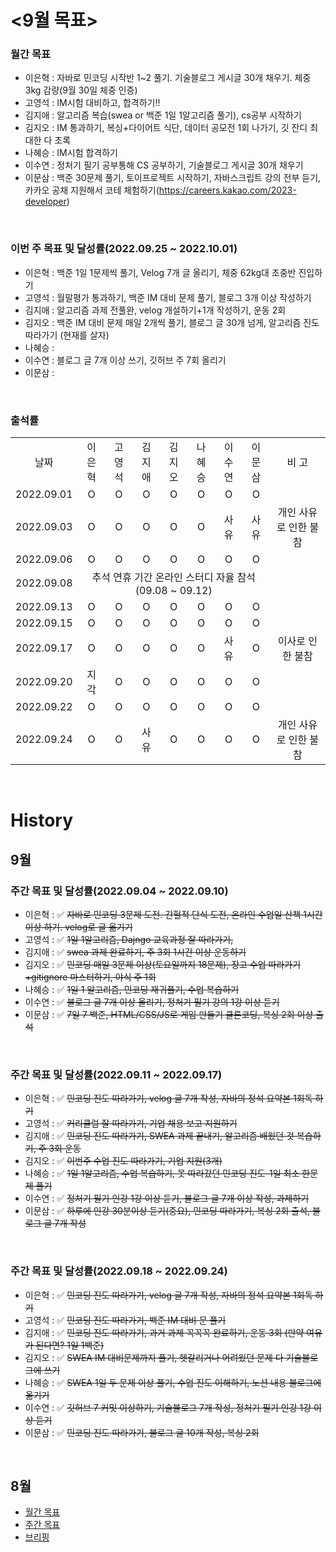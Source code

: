 # <9월 목표>

### 월간 목표

- 이은혁 : 자바로 민코딩 시작반 1~2 풀기. 기술블로그 게시글 30개 채우기. 체중 3kg 감량(9월 30일 체중 인증)
- 고영석 : IM시험 대비하고, 합격하기!!
- 김지애 : 알고리즘 복습(swea or 백준 1일 1알고리즘 풀기), cs공부 시작하기
- 김지오 : IM 통과하기, 복싱+다이어트 식단, 데이터 공모전 1회 나가기, 깃 잔디 최대한 다 초록
- 나혜승 : IM시험 합격하기
- 이수연 : 정처기 필기 공부통해 CS 공부하기, 기술블로그 게시글 30개 채우기
- 이문삼 : 백준 30문제 풀기, 토이프로젝트 시작하기, 자바스크립트 강의 전부 듣기,  카카오 공채 지원해서 코테 체험하기(https://careers.kakao.com/2023-developer)

</br>

### 이번 주 목표 및 달성률(2022.09.25 ~ 2022.10.01)

- 이은혁 : 백준 1일 1문제씩 풀기, Velog 7개 글 올리기, 체중 62kg대 초중반 진입하기
- 고영석 : 월말평가 통과하기, 백준 IM 대비 문제 풀기, 블로그 3개 이상 작성하기
- 김지애 : 알고리즘 과제 전풀완, velog 개설하기+1개 작성하기, 운동 2회
- 김지오 : 백준 IM 대비 문제 매일 2개씩 풀기, 블로그 글 30개 넘게, 알고리즘 진도 따라가기 (현재를 살자)
- 나혜승 : 
- 이수연 : 블로그 글 7개 이상 쓰기, 깃허브 주 7회 올리기
- 이문삼 : 

</br>

### 출석률

<table style="text-align: center;">
<tr>
<td>날짜</td>
<td>이은혁</td>
<td>고영석</td>
<td>김지애</td>
<td>김지오</td>
<td>나혜승</td>
<td>이수연</td>
<td>이문삼</td>
<td>비 고</td>
</tr>
<tr>
<td>2022.09.01</td>
<td>O</td>
<td>O</td>
<td>O</td>
<td>O</td>
<td>O</td>
<td>O</td>
<td>O</td>
<td></td>
</tr>
<tr>
<td>2022.09.03</td>
<td>O</td>
<td>O</td>
<td>O</td>
<td>O</td>
<td>O</td>
<td>사유</td>
<td>사유</td>
<td>개인 사유로 인한 불참</td>
</tr>
<tr>
<td>2022.09.06</td>
<td>O</td>
<td>O</td>
<td>O</td>
<td>O</td>
<td>O</td>
<td>O</td>
<td>O</td>
<td></td>
</tr>
<tr>
<td>2022.09.08</td>
<td colspan='7'>추석 연휴 기간 온라인 스터디 자율 참석 (09.08 ~ 09.12)</td>
<td></td>
</tr>
<tr>
<td>2022.09.13</td>
<td>O</td>
<td>O</td>
<td>O</td>
<td>O</td>
<td>O</td>
<td>O</td>
<td>O</td>
<td></td>
</tr>
<tr>
<td>2022.09.15</td>
<td>O</td>
<td>O</td>
<td>O</td>
<td>O</td>
<td>O</td>
<td>O</td>
<td>O</td>
<td></td>
</tr>
<tr>
<td>2022.09.17</td>
<td>O</td>
<td>O</td>
<td>O</td>
<td>O</td>
<td>O</td>
<td>사유</td>
<td>O</td>
<td>이사로 인한 불참</td>
</tr>
<tr>
<td>2022.09.20</td>
<td>지각</td>
<td>O</td>
<td>O</td>
<td>O</td>
<td>O</td>
<td>O</td>
<td>O</td>
<td></td>
</tr>
<tr>
<td>2022.09.22</td>
<td>O</td>
<td>O</td>
<td>O</td>
<td>O</td>
<td>O</td>
<td>O</td>
<td>O</td>
<td></td>
</tr>
<tr>
<td>2022.09.24</td>
<td>O</td>
<td>O</td>
<td>사유</td>
<td>O</td>
<td>O</td>
<td>O</td>
<td>O</td>
<td>개인 사유로 인한 불참</td>
</tr>
</table>
</br>

# History

## 9월

### 주간 목표 및 달성률(2022.09.04 ~ 2022.09.10)

- 이은혁 : :white_check_mark: ~~자바로 민코딩 3문제 도전. 간헐적 단식 도전, 온라인 수업일 산책 1시간 이상 하기. velog로 글 옮기기~~
- 고영석 : :white_check_mark: ~~1일 1알고리즘, Dajngo 교육과정 잘 따라가기,~~ 
- 김지애 : :white_check_mark: ~~swea 과제 완료하기, 주 3회 1시간 이상 운동하기~~
- 김지오 : :white_check_mark: ~~민코딩 매일 3문제 이상(토요일까지 18문제), 장고 수업 따라가기+gitignore 마스터하기, 야식 주 1회~~
- 나혜승 : :white_check_mark: ~~1일 1 알고리즘, 민코딩 재귀풀기, 수업 복습하기~~
- 이수연 : :white_check_mark: ~~블로그 글 7개 이상 올리기, 정처기 필기 강의 1강 이상 듣기~~
- 이문삼 : :white_check_mark: ~~7일 7 백준, HTML/CSS/JS로 게임 만들기 클론코딩, 복싱 2회 이상 출석~~

</br>

### 주간 목표 및 달성률(2022.09.11 ~ 2022.09.17)

- 이은혁 : :white_check_mark: ~~민코딩 진도 따라가기, velog 글 7개 작성, 자바의 정석 요약본 1회독 하기~~
- 고영석 : :white_check_mark: ~~커리큘럼 잘 따라가기, 기업 채용 보고 지원하기~~
- 김지애 : :white_check_mark: ~~민코딩 진도 따라가기, SWEA 과제 끝내기, 알고리즘 배웠던 것 복습하기, 주 3회 운동~~
- 김지오 : :white_check_mark: ~~이번주 수업 진도 따라가기, 기업 지원(3개)~~
- 나혜승 : :white_check_mark: ~~1일 1알고리즘, 수업 복습하기, 못 따라갔던 민코딩 진도-1일 최소 한문제 풀기~~
- 이수연 : :white_check_mark: ~~정처기 필기 인강 1강 이상 듣기, 블로그 글 7개 이상 작성, 과제하기~~
- 이문삼 : :white_check_mark: ~~하루에 인강 30분이상 듣기(중요), 민코딩 따라가기, 복싱 2회 출석, 블로그 글 7개 작성~~

</br>

### 주간 목표 및 달성률(2022.09.18 ~ 2022.09.24)

- 이은혁 : :white_check_mark: ~~민코딩 진도 따라가기, velog 글 7개 작성, 자바의 정석 요약본 1회독 하기~~
- 고영석 : :white_check_mark: ~~민코딩 진도 따라가기, 백준 IM 대비 문 풀기~~
- 김지애 : :white_check_mark: ~~민코딩 진도 따라가기, 과거 과제 꼭꼭꼭 완료하기, 운동 3회 (만약 여유가 된다면? 1일 1백준)~~
- 김지오 : :white_check_mark: ~~SWEA IM 대비문제까지 풀기, 헷갈리거나 어려웠던 문제 다 기술블로그에 쓰기~~
- 나혜승 : :white_check_mark: ~~SWEA 1일 두 문제 이상 풀기, 수업 진도 이해하기, 노션 내용 블로그에 옮기기~~
- 이수연 : :white_check_mark: ~~깃허브 7 커밋 이상하기, 기술블로그 7개 작성, 정처기 필기 인강 1강 이상 듣기~~
- 이문삼 : :white_check_mark: ~~민코딩 진도 따라가기, 블로그 글 10개 작성, 복싱 2회~~

</br>

## 8월

- [월간 목표](./History/August_2022.md) </br>
- [주간 목표](./History/August_2022.md) </br>
- [브리핑](https://github.com/itmakesmesoft/Steady-Study/discussions)
